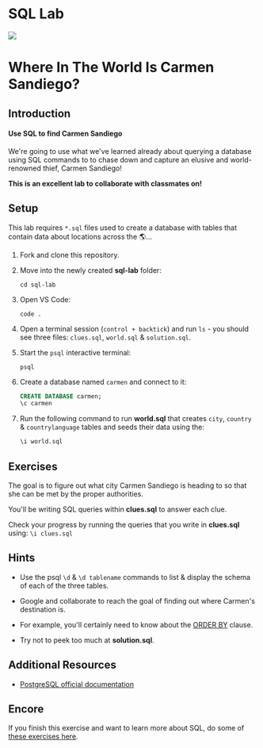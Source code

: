 # SQL Lab

<img src="https://i.imgur.com/OGKTx2f.jpg">

# Where In The World Is Carmen Sandiego?

## Introduction

#### Use SQL to find Carmen Sandiego

We're going to use what we've learned already about querying a database using SQL commands to to chase down and capture an elusive and world-renowned thief, Carmen Sandiego!

**This is an excellent lab to collaborate with classmates on!**

## Setup

This lab requires `*.sql` files used to create a database with tables that contain data about locations across the 🌎...

1. Fork and clone this repository.

2. Move into the newly created **sql-lab** folder:
    ```
    cd sql-lab
    ```
3. Open VS Code:
    ```
    code .
    ```
4. Open a terminal session (`control + backtick`) and run `ls` - you should see three files: `clues.sql`, `world.sql` & `solution.sql`.

5. Start the `psql` interactive terminal:
    ```
    psql
    ```
6. Create a database named `carmen` and connect to it:
    ```sql
    CREATE DATABASE carmen;
    \c carmen
    ```
7. Run the following command to run **world.sql** that creates `city`, `country` & `countrylanguage` tables and seeds their data using the:
    ```sql
    \i world.sql
    ```

## Exercises

The goal is to figure out what city Carmen Sandiego is heading to so that she can be met by the proper authorities.

You'll be writing SQL queries within **clues.sql** to answer each clue.

Check your progress by running the queries that you write in **clues.sql** using:
    ```
    \i clues.sql
    ```

## Hints

- Use the psql `\d` & `\d tablename` commands to list & display the schema of each of the three tables.

- Google and collaborate to reach the goal of finding out where Carmen's destination is.

- For example, you'll certainly need to know about the [ORDER BY](http://www.postgresqltutorial.com/postgresql-order-by/) clause.

- Try not to peek too much at **solution.sql**.

## Additional Resources

- [PostgreSQL official documentation](http://www.postgresql.org/docs/)

## Encore 

If you finish this exercise and want to learn more about SQL, do some of [these exercises here](https://pgexercises.com/).
